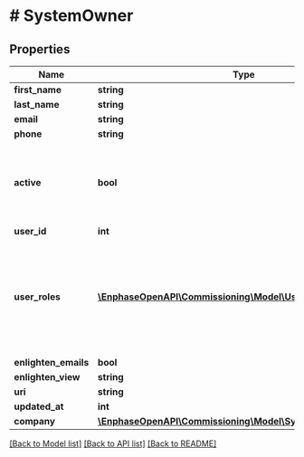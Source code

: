 # # SystemOwner

## Properties

Name | Type | Description | Notes
------------ | ------------- | ------------- | -------------
**first_name** | **string** |  | [optional]
**last_name** | **string** |  | [optional]
**email** | **string** |  | [optional]
**phone** | **string** |  | [optional]
**active** | **bool** | Whether the user is allowed to log in to Enlighten. Values true, false. Default true. | [optional]
**user_id** | **int** |  | [optional]
**user_roles** | [**\EnphaseOpenAPI\Commissioning\Model\UserRoleEnum[]**](UserRoleEnum.md) | What type of user this is in Enlighten. For self installer user user_roles will be [&#39;self_installer&#39;]. For other users user_roles will be empty. | [optional]
**enlighten_emails** | **bool** |  | [optional]
**enlighten_view** | **string** |  | [optional]
**uri** | **string** |  | [optional]
**updated_at** | **int** |  | [optional]
**company** | [**\EnphaseOpenAPI\Commissioning\Model\SystemOwnerCompany**](SystemOwnerCompany.md) |  | [optional]

[[Back to Model list]](../../README.md#models) [[Back to API list]](../../README.md#endpoints) [[Back to README]](../../README.md)
